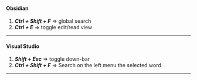#### Obsidian
1. ***Ctrl + Shift + F***  => global search
2. ***Ctrl + E***  => toggle edit/read view
---
#### Visual Studio
1. ***Shift + Esc*** => toggle down-bar
2. ***Ctrl + Shift + F*** => Search on the left menu the selected word
---
